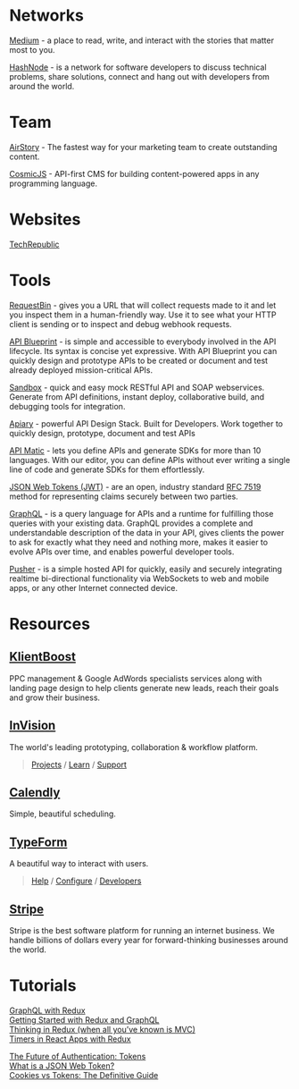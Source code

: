 # Networks

[Medium](https://medium.com/) - a place to read, write, and interact with the stories that matter most to you.

[HashNode](https://hashnode.com/) - is a network for software developers to discuss technical problems, share solutions, connect and hang out with developers from around the world.

# Team

[AirStory](http://www.airstory.co/) - The fastest way for your marketing team to create outstanding content.

[CosmicJS](https://cosmicjs.com) - API-first CMS for building content-powered apps in any programming language.

# Websites

[TechRepublic](http://www.techrepublic.com/)

# Tools

[RequestBin](http://requestb.in/) - gives you a URL that will collect requests made to it and let you inspect them in a human-friendly way. Use it to see what your HTTP client is sending or to inspect and debug webhook requests.

[API Blueprint](https://apiblueprint.org/) - is simple and accessible to everybody involved in the API lifecycle. Its syntax is concise yet expressive. With API Blueprint you can quickly design and prototype APIs to be created or document and test already deployed mission-critical APIs.

[Sandbox](https://getsandbox.com/) - quick and easy mock RESTful API and SOAP webservices. Generate from API definitions,
instant deploy, collaborative build, and debugging tools for integration.

[Apiary](https://apiary.io/) - powerful API Design Stack. Built for Developers.
Work together to quickly design, prototype, document and test APIs

[API Matic](https://apimatic.io/) - lets you define APIs and generate SDKs for more than 10 languages. With our editor, you can define APIs without ever writing a single line of code and generate SDKs for them effortlessly.

[JSON Web Tokens (JWT)](https://jwt.io/) - are an open, industry standard [RFC 7519](https://tools.ietf.org/html/rfc7519) method for representing claims securely between two parties.

[GraphQL](http://graphql.org/) - is a query language for APIs and a runtime for fulfilling those queries with your existing data. GraphQL provides a complete and understandable description of the data in your API, gives clients the power to ask for exactly what they need and nothing more, makes it easier to evolve APIs over time, and enables powerful developer tools.

[Pusher](https://pusher.com/) - is a simple hosted API for quickly, easily and securely integrating realtime bi-directional functionality via WebSockets to web and mobile apps, or any other Internet connected device.



# Resources

## [KlientBoost](https://klientboost.com/)
PPC management & Google AdWords specialists services along with landing page design to help clients generate new leads, reach their goals and grow their business.

## [InVision](https://invisionapp.com)
The world's leading prototyping, collaboration & workflow platform.<br />
> [Projects](https://projects.invisionapp.com) / [Learn](https://projects.invisionapp.com/d/main#/learn) / [Support](https://support.invisionapp.com/hc/en-us)
 

## [Calendly](https://calendly.com)
Simple, beautiful scheduling.

## [TypeForm](https://www.typeform.com/) 
A beautiful way to interact with users.<br />
> [Help](https://www.typeform.com/help/) / [Configure](https://www.typeform.com/help/category/configure/) / [Developers](https://www.typeform.com/help/category/developers/)



## [Stripe](https://stripe.com/)
Stripe is the best software platform for running an internet business. We handle billions of dollars every year for forward-thinking businesses around the world.

# Tutorials
[GraphQL with Redux](https://blog.pusher.com/graphql-with-redux/)<br />
[Getting Started with Redux and GraphQL](https://medium.com/@thisbejim/getting-started-with-redux-and-graphql-8384b3b25c56#.u3gs3vjke)<br />
[Thinking in Redux (when all you’ve known is MVC)](https://hackernoon.com/thinking-in-redux-when-all-youve-known-is-mvc-c78a74d35133#.gfzr8pvxc)<br />
[Timers in React Apps with Redux](https://medium.com/@machadogj/timers-in-react-with-redux-apps-9a5a722162e8#.194y4hx44)<br />

[The Future of Authentication: Tokens](https://medium.com/composui/the-future-of-authentication-tokens-d2c52b210df3#.4sdz7051w)<br />
[What is a JSON Web Token?](https://medium.com/myplanet-musings/what-is-a-json-web-token-2193f383e963#.wemolmnxz)<br />
[Cookies vs Tokens: The Definitive Guide](https://auth0.com/blog/cookies-vs-tokens-definitive-guide/?utm_source=medium&utm_medium=sc&utm_campaign=cookies_vs_tokens)<br />
